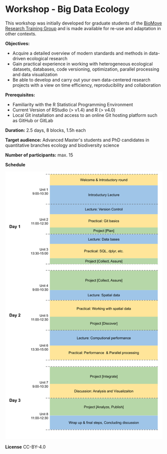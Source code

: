 # Workshop - Big Data Ecology
This workshop was initially developed for graduate students of the [BioMove Research Training Group](https://www.bio-move.org/) and is made available for re-use and adaptation in other contexts. 

**Objectives:**
* Acquire a detailed overview of modern standards and methods in data-driven ecological research
* Gain practical experience in working with heterogeneous ecological datasets, databases, code versioning, optimization, parallel processing and data visualization
* Be able to develop and carry out your own data-centered research projects with a view on time efficiency, reproducibility and collaboration

**Prerequisites:**
* Familiarity with the R Statistical Programming Environment
* Current Version of RStudio (> v1.4) and R (> v4.0)
* Local Git installation and access to an online Git hosting platform such as GitHub or GitLab

**Duration:** 2.5 days, 8 blocks, 1.5h each

**Target audience:** Advanced Master's students and PhD candidates in quantitative branches ecology and biodiversity science

**Number of participants:** max. 15

**Schedule**

<img src="https://github.com/ChrKoenig/Big_Data_Ecology/blob/main/figs/workshop_schedule.png" width="600">

**License**
CC-BY-4.0
